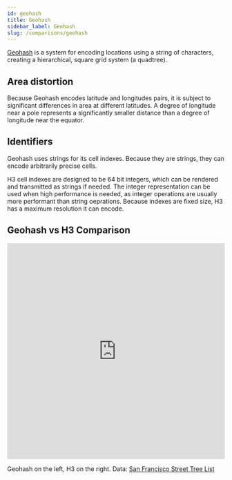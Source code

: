 ```yaml
---
id: geohash
title: Geohash
sidebar_label: Geohash
slug: /comparisons/geohash
---
```


[Geohash](https://en.wikipedia.org/wiki/Geohash) is a system for encoding locations using a string of characters, creating a hierarchical, square grid system (a quadtree).

## Area distortion

Because Geohash encodes latitude and longitudes pairs, it is subject to significant differences in area at different latitudes. A degree of longitude near a pole represents a significantly smaller distance than a degree of longitude near the equator.

## Identifiers

Geohash uses strings for its cell indexes. Because they are strings, they can encode arbitrarily precise cells.

H3 cell indexes are designed to be 64 bit integers, which can be rendered and transmitted as strings if needed. The integer representation can be used when high performance is needed, as integer operations are usually more performant than string oeprations. Because indexes are fixed size, H3 has a maximum resolution it can encode.

## Geohash vs H3 Comparison

<iframe width="100%" height="500px" src="https://studio.unfolded.ai/public/009a4f1e-2b74-4c0f-a156-95051c6583f3/embed" frameborder="0" allowfullscreen></iframe>

Geohash on the left, H3 on the right. Data: [San Francisco Street Tree List](https://data.sfgov.org/City-Infrastructure/Street-Tree-List/tkzw-k3nq)
